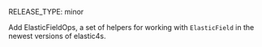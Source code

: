 RELEASE_TYPE: minor

Add ElasticFieldOps, a set of helpers for working with `ElasticField` in the newest versions of elastic4s.